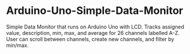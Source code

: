 # Arduino-Uno-Simple-Data-Monitor
Simple Data Monitor that runs on Arduino Uno with LCD. Tracks assigned value, description, min, max, and average for 26 channels labelled A-Z. User can scroll between channels, create new channels, and filter by min/max. 
